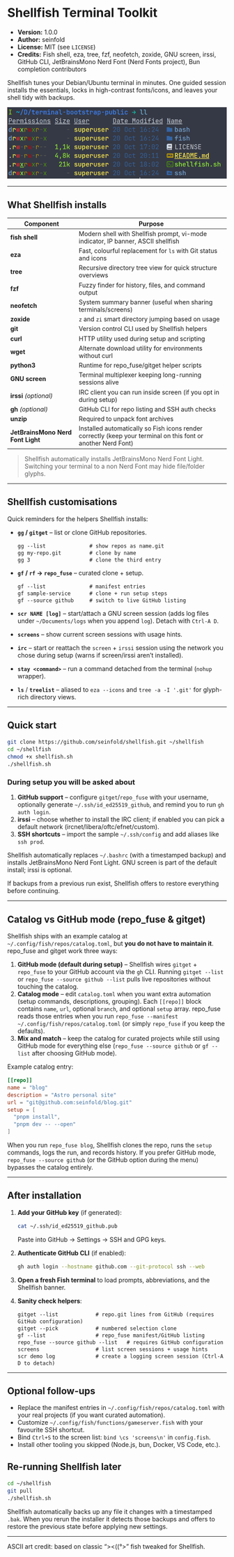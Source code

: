 
# Shellfish Terminal Toolkit

- **Version:** 1.0.0
- **Author:** seinfold
- **License:** MIT (see `LICENSE`)
- **Credits:** Fish shell, eza, tree, fzf, neofetch, zoxide, GNU screen, irssi, GitHub CLI, JetBrainsMono Nerd Font (Nerd Fonts project), Bun completion contributors

Shellfish tunes your Debian/Ubuntu terminal in minutes. One guided session installs the essentials, locks in high-contrast fonts/icons, and leaves your shell tidy with backups.

![Shellfish terminal screenshot](https://github.com/seinfold/shellfish/raw/main/docs/shellfish-terminal.png "Shellfish terminal screenshot")

---

## What Shellfish installs

| Component | Purpose |
|-----------|---------|
| **fish shell** | Modern shell with Shellfish prompt, vi-mode indicator, IP banner, ASCII shellfish |
| **eza** | Fast, colourful replacement for `ls` with Git status and icons |
| **tree** | Recursive directory tree view for quick structure overviews |
| **fzf** | Fuzzy finder for history, files, and command output |
| **neofetch** | System summary banner (useful when sharing terminals/screens) |
| **zoxide** | `z` and `zi` smart directory jumping based on usage |
| **git** | Version control CLI used by Shellfish helpers |
| **curl** | HTTP utility used during setup and scripting |
| **wget** | Alternate download utility for environments without curl |
| **python3** | Runtime for repo_fuse/gitget helper scripts |
| **GNU screen** | Terminal multiplexer keeping long-running sessions alive |
| **irssi** *(optional)* | IRC client you can run inside screen (if you opt in during setup) |
| **gh** *(optional)* | GitHub CLI for repo listing and SSH auth checks |
| **unzip** | Required to unpack font archives |
| **JetBrainsMono Nerd Font Light** | Installed automatically so Fish icons render correctly (keep your terminal on this font or another Nerd Font) |

> Shellfish automatically installs JetBrainsMono Nerd Font Light. Switching your terminal to a non Nerd Font may hide file/folder glyphs.

---


## Shellfish customisations

Quick reminders for the helpers Shellfish installs:

- **`gg` / `gitget`** – list or clone GitHub repositories.
  ```fish
  gg --list              # show repos as name.git
  gg my-repo.git         # clone by name
  gg 3                   # clone the third entry
  ```

- **`gf` / `rf` → `repo_fuse`** – curated clone + setup.
  ```fish
  gf --list              # manifest entries
  gf sample-service      # clone + run setup steps
  gf --source github     # switch to live GitHub listing
  ```

- **`scr NAME [log]`** – start/attach a GNU screen session (adds log files under `~/Documents/logs` when you append `log`). Detach with `Ctrl-A D`.
- **`screens`** – show current screen sessions with usage hints.
- **`irc`** – start or reattach the `screen` + `irssi` session using the network you chose during setup (warns if screen/irssi aren’t installed).
- **`stay <command>`** – run a command detached from the terminal (`nohup` wrapper).
- **`ls`** / **`treelist`** – aliased to `eza --icons` and `tree -a -I '.git'` for glyph-rich directory views.


---

## Quick start

```bash
git clone https://github.com/seinfold/shellfish.git ~/shellfish
cd ~/shellfish
chmod +x shellfish.sh
./shellfish.sh
```

### During setup you will be asked about

1. **GitHub support** – configure `gitget`/`repo_fuse` with your username, optionally generate `~/.ssh/id_ed25519_github`, and remind you to run `gh auth login`.
1. **irssi** – choose whether to install the IRC client; if enabled you can pick a default network (ircnet/libera/oftc/efnet/custom).
1. **SSH shortcuts** – import the sample `~/.ssh/config` and add aliases like `ssh prod`.

Shellfish automatically replaces `~/.bashrc` (with a timestamped backup) and installs JetBrainsMono Nerd Font Light. GNU screen is part of the default install; irssi is optional.

If backups from a previous run exist, Shellfish offers to restore everything before continuing.

---

## Catalog vs GitHub mode (repo_fuse & gitget)

Shellfish ships with an example catalog at `~/.config/fish/repos/catalog.toml`, but **you do not have to maintain it**. repo_fuse and gitget work three ways:

1. **GitHub mode (default during setup)** – Shellfish wires `gitget` + `repo_fuse` to your GitHub account via the `gh` CLI. Running `gitget --list` or `repo_fuse --source github --list` pulls live repositories without touching the catalog.
2. **Catalog mode** – edit `catalog.toml` when you want extra automation (setup commands, descriptions, grouping). Each `[[repo]]` block contains `name`, `url`, optional `branch`, and optional `setup` array. repo_fuse reads those entries when you run `repo_fuse --manifest ~/.config/fish/repos/catalog.toml` (or simply `repo_fuse` if you keep the defaults).
3. **Mix and match** – keep the catalog for curated projects while still using GitHub mode for everything else (`repo_fuse --source github` or `gf --list` after choosing GitHub mode).

Example catalog entry:
```toml
[[repo]]
name = "blog"
description = "Astro personal site"
url = "git@github.com:seinfold/blog.git"
setup = [
  "pnpm install",
  "pnpm dev -- --open"
]
```

When you run `repo_fuse blog`, Shellfish clones the repo, runs the `setup` commands, logs the run, and records history. If you prefer GitHub mode, `repo_fuse --source github` (or the GitHub option during the menu) bypasses the catalog entirely.

---

## After installation

1. **Add your GitHub key** (if generated):
   ```bash
   cat ~/.ssh/id_ed25519_github.pub
   ```
   Paste into GitHub → Settings → SSH and GPG keys.

2. **Authenticate GitHub CLI** (if enabled):
   ```bash
   gh auth login --hostname github.com --git-protocol ssh --web
   ```

3. **Open a fresh Fish terminal** to load prompts, abbreviations, and the Shellfish banner.

4. **Sanity check helpers**:
   ```fish
   gitget --list            # repo.git lines from GitHub (requires GitHub configuration)
   gitget --pick            # numbered selection clone
   gf --list                # repo_fuse manifest/GitHub listing
   repo_fuse --source github --list   # requires GitHub configuration
   screens                  # list screen sessions + usage hints
   scr demo log             # create a logging screen session (Ctrl-A D to detach)
   ```

---

## Optional follow-ups

- Replace the manifest entries in `~/.config/fish/repos/catalog.toml` with your real projects (if you want curated automation).
- Customize `~/.config/fish/functions/gameserver.fish` with your favourite SSH shortcut.
- Bind `Ctrl+S` to the screen list: `bind \cs 'screens\n'` in `config.fish`.
- Install other tooling you skipped (Node.js, bun, Docker, VS Code, etc.).

## Re-running Shellfish later

```bash
cd ~/shellfish
git pull
./shellfish.sh
```

Shellfish automatically backs up any file it changes with a timestamped `.bak`. When you rerun the installer it detects those backups and offers to restore the previous state before applying new settings.

---

ASCII art credit: based on classic “><((°>” fish tweaked for Shellfish.
